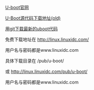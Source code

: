 [U-boot官网](http://www.denx.de/en/News/WebHome)


[U-Boot源代码下载地址(old)](ftp://ftp.denx.de/pub/u-boot/)


[用git下载最新的uboot代码](http://www.crifan.com/use_git_download_clone_latest_uboot_sourcecode/)

免费下载地址在 http://linux.linuxidc.com/

用户名与密码都是www.linuxidc.com

具体下载目录在 /pub/u-boot/

或 http://linux.linuxidc.com/pub/u-boot/

用户名与密码都是www.linuxidc.com
